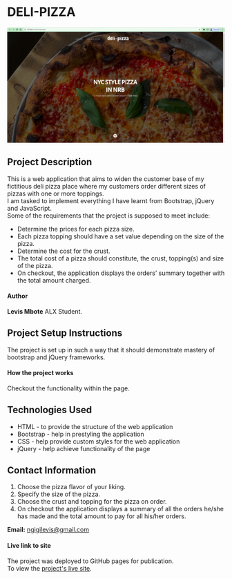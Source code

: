 # DELI-PIZZA
![Deli-Pizza, a fictional pizza place](https://github.com/ShaviyaVictor/deli_pizza/blob/main/images/screenshot.png?raw=true)
## Project Description
This is a web application that aims to widen the customer base of my fictitious deli pizza place where my customers order different sizes of pizzas with one or more toppings.    
I am tasked to implement everything I have learnt from Bootstrap, jQuery and JavaScript.    
Some of the requirements that the project is supposed to meet include:    
- Determine the prices for each pizza size.
- Each pizza topping should have a set value depending on the size of the pizza.
- Determine the cost for the crust.
- The total cost of a pizza should constitute, the crust, topping(s) and size of the pizza.
- On checkout, the application displays the orders’ summary together with the total amount charged. 

#### Author
**Levis Mbote**
ALX Student.
## Project Setup Instructions
The project is set up in such a way that it should demonstrate mastery of bootstrap and jQuery frameworks.
#### How the project works
Checkout the functionality within the page.
## Technologies Used
- HTML - to provide the structure of the web application
- Bootstrap - help in prestyling the application
- CSS - help provide custom styles for the web application
- jQuery - help achieve functionality of the page
## Contact Information
1. Choose the pizza flavor of your liking.
2. Specify the size of the pizza.
3. Choose the crust and topping for the pizza on order.
4. On checkout the application displays a summary of all the orders he/she has made and the total amount to pay for all his/her orders.    

**Email:** [ngigilevis@gmail.com](#)
#### Live link to site
The project was deployed to GitHub pages for publication.     
To view the [project's live site](https://shaviyavictor.github.io/deli_pizza/).   